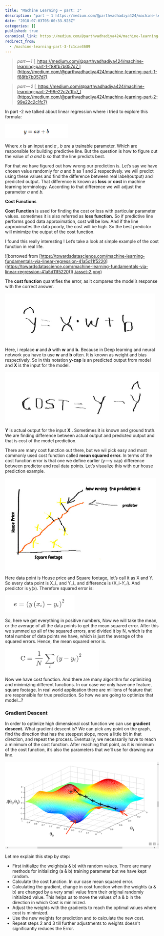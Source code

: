 ```yaml
---
title: "Machine Learning — part: 3"
description: "part — 1 https://medium.com/@parthvadhadiya424/machine-learning-part-1-f88fb7b057d7"
date: "2018-07-03T05:00:33.923Z"
categories: []
published: true
canonical_link: https://medium.com/@parthvadhadiya424/machine-learning-part-3-fc1cae3609
redirect_from:
  - /machine-learning-part-3-fc1cae3609
---
```


> _part — 1_ [_https://medium.com/@parthvadhadiya424/machine-learning-part-1-f88fb7b057d7_](https://medium.com/@parthvadhadiya424/machine-learning-part-1-f88fb7b057d7)

> _part — 2_ [_https://medium.com/@parthvadhadiya424/machine-learning-part-2-99e22c2c1fc7_](https://medium.com/@parthvadhadiya424/machine-learning-part-2-99e22c2c1fc7)

In part -2 we talked about linear regression where i tried to explore this formula:

![](./asset-1.png)

Where _x_ is an input and _a , b are_ a trainable parameter. Which are responsible for building predictive line. But the question is how to figure out the value of _a and b so_ that the line predicts best.

For that we have figured out how wrong our prediction is. Let’s say we have chosen value randomly for _a_ and _b_ as 1 and 2 respectively. we will predict using these values and find the difference between real label(output) and predicted output. That difference is known as **loss** or **cost** in machine learning terminology. According to that difference we will adjust the parameter _a_ and _b._

**Cost Functions**

**Cost Function** is used for finding the cost or loss with particular parameter values. sometimes it is also referred as **loss function.** So if predictive line performs good data approximation, cost will be low. And if the line approximates the data poorly, the cost will be high. So the best predictor will minimize the output of the cost function.

I found this really interesting ! Let’s take a look at simple example of the cost function in real life.

![borrowed from [https://towardsdatascience.com/machine-learning-fundamentals-via-linear-regression-41a5d11f5220](https://towardsdatascience.com/machine-learning-fundamentals-via-linear-regression-41a5d11f5220)](./asset-2.png)

The **cost function** quantifies the error, as it compares the model’s response with the correct answer.

![](./asset-3.png)

Here, i replace **_a_** and **_b_** with **w** and **b.** Because in Deep learning and neural network you have to use **w** and **b** often. It is known as weight and bias respectively. So in this notation **y-cap** is an predicted output from model and **X** is the input for the model.

![](./asset-4.png)

**Y** is actual output for the input **X .** Sometimes it is known and ground truth. We are finding difference between actual output and predicted output and that is cost of the model prediction.

There are many cost function out there, but we wil pick easy and most commonly used cost function called **mean squared error.** In terms of the cost function error is that one we define earlier (y — y cap) difference between predictor and real data points. Let’s visualize this with our house prediction example.

![](./asset-5.png)

Here data point is House price and Square footage, let’s call it as X and Y. So every data point is X_i_ and  Y_i_ and difference is (X_i-_Y_i_). And predictor is y(x). Therefore squared error is:

![](./asset-6.png)

So, here we get everything in positive numbers, Now we will take the mean, or the average of all the data points to get the mean squared error. After this we summed up all of the squared errors, and divided it by N, which is the total number of data points we have, which is just the average of the squared errors. Hence, the mean squared error is.

![](./asset-7.png)

Now we have cost function. And there are many algorithm for optimizing and minimizing different functions. In our case we only have one feature, square footage. In real world application there are millions of feature that are responsible for true predication. So how we are going to optimize that model…?

### **Gradient Descent**

In order to optimize high dimensional cost function we can use **gradient descent.** What gradient descent is? We can pick any point on the graph, find the direction that has the steepest slope, move a little bit in that direction, and repeat the process. Eventually, we necessarily have to reach a minimum of the cost function. After reaching that point, as it is minimum of the cost function, it’s also the parameters that we’ll use for drawing our line.

![](./asset-8.png)

Let me explain this step by step:

-   First initialize the weights(a & b) with random values. There are many methods for initializing (a & b) training parameter but we have kept random.
-   Calculate the cost function. In our case mean squared error.
-   Calculating the gradient,  change in cost function when the weights (a & b) are changed by a very small value from their original randomly initialized value. This helps us to move the values of a & b in the direction in which Cost is minimized.
-   Adjust the weights with the gradients to reach the optimal values where cost is minimized.
-   Use the new weights for prediction and to calculate the new cost.
-   Repeat steps 2 and 3 till further adjustments to weights doesn't significantly reduces the Error.
